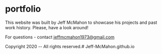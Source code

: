 # portfolio


This website was built by Jeff McMahon to showcase his 
projects and past work history. Please, have a look
around! 

For questions - contact jeffmcmahon1973@gmail.com

Copyright 2020 -- All rights reserved.# Jeff-McMahon.github.io
